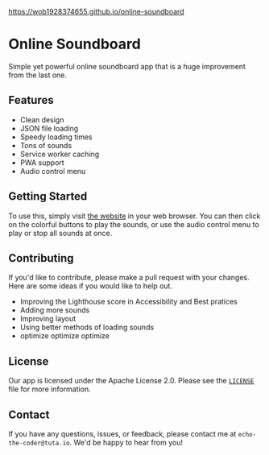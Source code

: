 https://wob1928374655.github.io/online-soundboard

# Online Soundboard
Simple yet powerful online soundboard app that is a huge improvement from the last one.

## Features
- Clean design
- JSON file loading
- Speedy loading times
- Tons of sounds
- Service worker caching
- PWA support
- Audio control menu

## Getting Started
To use this, simply visit [the website](https://soundboard.3kh0.net/) in your web browser. You can then click on the colorful buttons to play the sounds, or use the audio control menu to play or stop all sounds at once.

## Contributing

If you'd like to contribute, please make a pull request with your changes. Here are some ideas if you would like to help out.
- Improving the Lighthouse score in Accessibility and Best pratices
- Adding more sounds
- Improving layout
- Using better methods of loading sounds
- optimize optimize optimize

## License
Our app is licensed under the Apache License 2.0. Please see the [`LICENSE`](LICENSE) file for more information.

## Contact
If you have any questions, issues, or feedback, please contact me at `echo-the-coder@tuta.io`. We'd be happy to hear from you!
